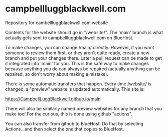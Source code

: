 # campbellluggblackwell.com
Repository for cambellluggblackwell.com website

Contents for the website should go in "/website/".  The 'main' branch is what actually gets sent to campbellluggblackwell.com on BlueHost.

To make changes, you can change /main/ directly.  However, if you want someone to review them first, or they aren't quite ready, create
a new branch and put your changes there.  Later a pull request can be made to get it integrated into 'main' for you.  This is the safe
way to make changes because anything you do can always be repaired (actually anything can be repaired, so don't worry about making a
mistake).

There is some automatic transfers that happen.  Every time /website/ is changed, a "preview" website is updated automatically.
This site is:

https://CampbellLuggBlackwell.github.io/main
   
There will also be similarly named preview websites for any branch that you make too!  For the curious, this is done using github "actions".

You can also transfer from github to BlueHost.  Do that by selecting Actions...and then select the one that copies to BlueHost.
